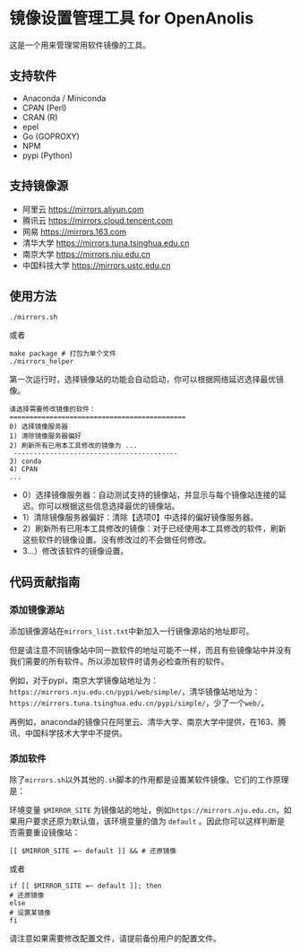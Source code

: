 # 镜像设置管理工具 for OpenAnolis

这是一个用来管理常用软件镜像的工具。

## 支持软件

- Anaconda / Miniconda
- CPAN (Perl)
- CRAN (R)
- epel
- Go (GOPROXY)
- NPM
- pypi (Python)

## 支持镜像源

- 阿里云 https://mirrors.aliyun.com
- 腾讯云 https://mirrors.cloud.tencent.com
- 网易 https://mirrors.163.com
- 清华大学 https://mirrors.tuna.tsinghua.edu.cn
- 南京大学 https://mirrors.nju.edu.cn
- 中国科技大学 https://mirrors.ustc.edu.cn

## 使用方法

```
./mirrors.sh
```

或者

```
make package # 打包为单个文件
./mirrors_helper
```

第一次运行时，选择镜像站的功能会自动启动，你可以根据网络延迟选择最优镜像。

```
请选择需要修改镜像的软件：
============================================
0) 选择镜像服务器
1) 清除镜像服务器偏好
2) 刷新所有已用本工具修改的镜像为 ...  
 -----------------------------------------
3) conda
4) CPAN
...
```
- 0）选择镜像服务器：自动测试支持的镜像站，并显示与每个镜像站连接的延迟。你可以根据这些信息选择最优的镜像站。
- 1）清除镜像服务器偏好：清除【选项0】中选择的偏好镜像服务器。
- 2）刷新所有已用本工具修改的镜像：对于已经使用本工具修改的软件，刷新这些软件的镜像设置。没有修改过的不会做任何修改。
- 3...）修改该软件的镜像设置。

## 代码贡献指南

### 添加镜像源站

添加镜像源站在`mirrors_list.txt`中新加入一行镜像源站的地址即可。

但是请注意不同镜像站中同一款软件的地址可能不一样，而且有些镜像站中并没有我们需要的所有软件。所以添加软件时请务必检查所有的软件。

例如，对于pypi，南京大学镜像站地址为：`https://mirrors.nju.edu.cn/pypi/web/simple/`，清华镜像站地址为： `https://mirrors.tuna.tsinghua.edu.cn/pypi/simple/`，少了一个`web/`。

再例如，anaconda的镜像只在阿里云、清华大学、南京大学中提供，在163、腾讯、中国科学技术大学中不提供。

### 添加软件

除了`mirrors.sh`以外其他的`.sh`脚本的作用都是设置某软件镜像。它们的工作原理是：

环境变量 `$MIRROR_SITE` 为镜像站的地址，例如`https://mirrors.nju.edu.cn`，如果用户要求还原为默认值，该环境变量的值为 `default` 。因此你可以这样判断是否需要重设镜像站：

```
[[ $MIRROR_SITE =~ default ]] && # 还原镜像
```

或者

```
if [[ $MIRROR_SITE =~ default ]]; then
# 还原镜像
else
# 设置某镜像
fi
```

请注意如果需要修改配置文件，请提前备份用户的配置文件。